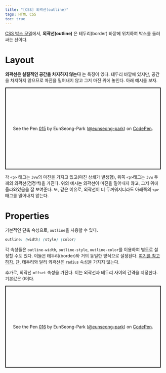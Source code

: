 ```yaml
---
title: "[CSS] 외곽선(outline)"
tags: HTML CSS
toc: true
---
```


[CSS 박스 모델](https://eunseong-park.github.io/2020/05/31/css-%EB%B0%95%EC%8A%A4%EB%AA%A8%EB%8D%B8.html)에서, __외곽선(outline)__ 은 테두리(border) 바깥에 위치하여 박스를 둘러싸는 선이다. 

# Layout
__외곽선은 실질적인 공간을 차지하지 않는다__ 는 특징이 있다. 테두리 바깥에 있지만, 공간을 차지하지 않으므로 마진을 밀어내지 않고 그저 마진 위에 놓인다. 아래 예시를 보자.

<p class="codepen" data-height="265" data-theme-id="dark" data-default-tab="css,result" data-user="eunseong-park" data-slug-hash="eYJOvBX" style="height: 265px; box-sizing: border-box; display: flex; align-items: center; justify-content: center; border: 2px solid; margin: 1em 0; padding: 1em;" data-pen-title="015">
  <span>See the Pen <a href="https://codepen.io/eunseong-park/pen/eYJOvBX">
  015</a> by EunSeong-Park (<a href="https://codepen.io/eunseong-park">@eunseong-park</a>)
  on <a href="https://codepen.io">CodePen</a>.</span>
</p>

각 `<p>` 태그는 `3vw`의 마진을 가지고 있고(마진 상쇄가 발생함), 위쪽 `<p>`태그는 `3vw` 두께의 외곽선(검정색)을 가진다. 위의 예시는 외곽선이 마진을 밀어내지 않고, 그저 위에 올라와있음을 잘 보여준다. 또, 같은 이유로, 외곽선이 더 두꺼워지더라도 아래쪽의 `<p>`태그를 밀어내지 않는다.

# Properties
기본적인 단축 속성으로, `outline`을 사용할 수 있다. 

```css
outline: (width) (style) (color)
```

각 속성들은 `outline-width`, `outline-style`, `outline-color`를 이용하여 별도로 설정할 수도 있다. 이들은 테두리(border)와 거의 동일한 방식으로 설정된다. [여기를 참고하자.](https://eunseong-park.github.io/2020/05/30/css-border.html#property) 단, 테두리와 달리 외곽선은 `radius` 속성을 가지지 않는다.

추가로, 외곽선 `offset` 속성을 가진다. 이는 외곽선과 테두리 사이의 간격을 지정한다. 기본값은 0이다.

<p class="codepen" data-height="265" data-theme-id="dark" data-default-tab="css,result" data-user="eunseong-park" data-slug-hash="XWXrRbX" style="height: 265px; box-sizing: border-box; display: flex; align-items: center; justify-content: center; border: 2px solid; margin: 1em 0; padding: 1em;" data-pen-title="016">
  <span>See the Pen <a href="https://codepen.io/eunseong-park/pen/XWXrRbX">
  016</a> by EunSeong-Park (<a href="https://codepen.io/eunseong-park">@eunseong-park</a>)
  on <a href="https://codepen.io">CodePen</a>.</span>
</p>



<script async src="https://static.codepen.io/assets/embed/ei.js"></script>



